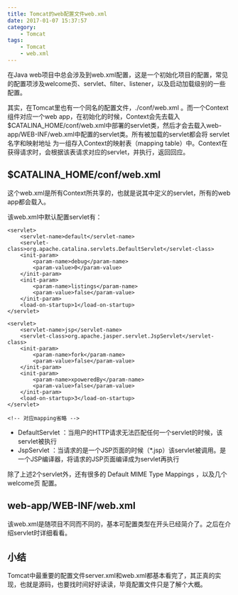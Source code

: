 ```yaml
---
title: Tomcat的web配置文件web.xml
date: 2017-01-07 15:37:57
category:
    - Tomcat
tags:
    - Tomcat
    - web.xml
---
```

在Java web项目中总会涉及到web.xml配置，这是一个初始化项目的配置，常见的配置项涉及welcome页、servlet、filter、listener，以及启动加载级别的一些配置。

其实，在Tomcat里也有一个同名的配置文件，./conf/web.xml 。而一个Context组件对应一个web app，在初始化的时候，Context会先去载入$CATALINA_HOME/conf/web.xml中部署的servlet类，然后才会去载入web-app/WEB-INF/web.xml中配置的servlet类。所有被加载的servlet都会将 servlet名字和映射地址 为一组存入Context的映射表（mapping table）中。Context在获得请求时，会根据该表请求对应的servlet，并执行，返回回应。

<!-- more -->

## $CATALINA_HOME/conf/web.xml
这个web.xml是所有Context所共享的，也就是说其中定义的servlet，所有的web app都会载入。

该web.xml中默认配置servlet有：
```
<servlet>
    <servlet-name>default</servlet-name>
    <servlet-class>org.apache.catalina.servlets.DefaultServlet</servlet-class>
    <init-param>
        <param-name>debug</param-name>
        <param-value>0</param-value>
    </init-param>
    <init-param>
        <param-name>listings</param-name>
        <param-value>false</param-value>
    </init-param>
    <load-on-startup>1</load-on-startup>
</servlet>

<servlet>
    <servlet-name>jsp</servlet-name>
    <servlet-class>org.apache.jasper.servlet.JspServlet</servlet-class>
    <init-param>
        <param-name>fork</param-name>
        <param-value>false</param-value>
    </init-param>
    <init-param>
        <param-name>xpoweredBy</param-name>
        <param-value>false</param-value>
    </init-param>
    <load-on-startup>3</load-on-startup>
</servlet>

<!-- 对应mapping省略 -->
```

- DefaultServlet ：当用户的HTTP请求无法匹配任何一个servlet的时候，该servlet被执行
- JspServlet ：当请求的是一个JSP页面的时候（\*.jsp）该servlet被调用。是一个JSP编译器，将请求的JSP页面编译成为servlet再执行

除了上述2个servlet外，还有很多的 Default MIME Type Mappings ，以及几个 welcome页 配置。

## web-app/WEB-INF/web.xml
该web.xml是随项目不同而不同的，基本可配置类型在开头已经简介了。之后在介绍servlet时详细看看。

## 小结
Tomcat中最重要的配置文件server.xml和web.xml都基本看完了，其正真的实现，也就是源码，也要找时间好好读读，毕竟配置文件只是了解个大概。
